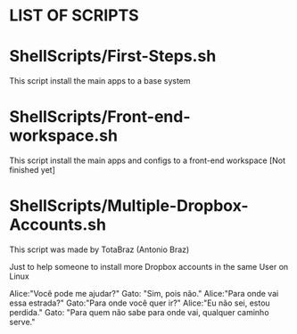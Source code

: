 # LIST OF SCRIPTS

# ShellScripts/First-Steps.sh

This script install the main apps to a base system

# ShellScripts/Front-end-workspace.sh

This script install the main apps and configs to a front-end workspace [Not finished yet]

# ShellScripts/Multiple-Dropbox-Accounts.sh

This script was made by TotaBraz (Antonio Braz)

Just to help someone to install more Dropbox accounts in the same User on Linux


Alice:"Você pode me ajudar?" 
Gato: "Sim, pois não."
Alice:"Para onde vai essa estrada?"
Gato:"Para onde você quer ir?"
Alice:"Eu não sei, estou perdida."
Gato: "Para quem não sabe para onde vai, qualquer caminho serve."
